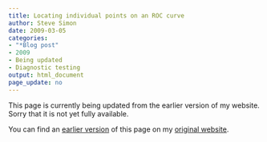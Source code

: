 ```yaml
---
title: Locating individual points on an ROC curve
author: Steve Simon
date: 2009-03-05
categories:
- "*Blog post"
- 2009
- Being updated
- Diagnostic testing
output: html_document
page_update: no
---
```


This page is currently being updated from the earlier version of my website. Sorry that it is not yet fully available.

<!---More--->

You can find an [earlier version][sim1] of this page on my [original website][sim2].

[sim1]: http://www.pmean.com/09/LocatingRoc.html
[sim2]: http://www.pmean.com/original_site.html
